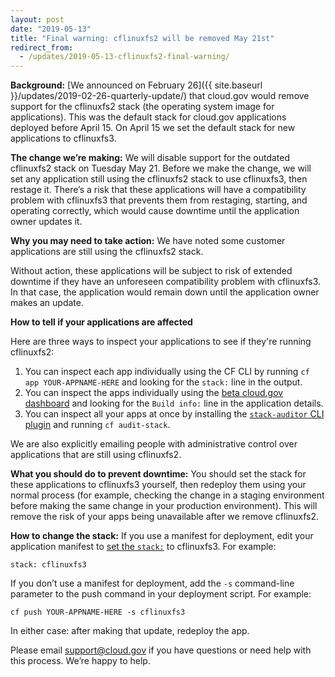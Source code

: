 ```yaml
---
layout: post
date: "2019-05-13"
title: "Final warning: cflinuxfs2 will be removed May 21st" 
redirect_from:
  - /updates/2019-05-13-cflinuxfs2-final-warning/
---
```


**Background:** [We announced on February 26]({{ site.baseurl }}/updates/2019-02-26-quarterly-update/) that cloud.gov would remove support for the cflinuxfs2 stack (the operating system image for applications). This was the default stack for cloud.gov applications deployed before April 15. On April 15 we set the default stack for new applications to cflinuxfs3.

**The change we’re making:** We will disable support for the outdated cflinuxfs2 stack on Tuesday May 21. Before we make the change, we will set any application still using the cflinuxfs2 stack to use cflinuxfs3, then restage it. There’s a risk that these applications will have a compatibility problem with cflinuxfs3 that prevents them from restaging, starting, and operating correctly, which would cause downtime until the application owner updates it.

**Why you may need to take action:**
We have noted some customer applications are still using the cflinuxfs2 stack.

Without action, these applications will be subject to risk of extended downtime if they have an unforeseen compatibility problem with cflinuxfs3. In that case, the application would remain down until the application owner makes an update. 

**How to tell if your applications are affected**

Here are three ways to inspect your applications to see if they're running cflinuxfs2:

1. You can inspect each app individually using the CF CLI by running `cf app YOUR-APPNAME-HERE` and looking for the `stack:` line in the output.
1. You can inspect the apps individually using the [beta cloud.gov dashboard](https://dashboard-beta.fr.cloud.gov/applications) and looking for the `Build info:` line in the application details.
1. You can inspect all your apps at once by installing the [`stack-auditor` CLI plugin](https://github.com/cloudfoundry/stack-auditor) and running `cf audit-stack`.

We are also explicitly emailing people with administrative control over applications that are still using cflinuxfs2.

**What you should do to prevent downtime:** You should set the stack for these applications to cflinuxfs3 yourself, then redeploy them using your normal process (for example, checking the change in a staging environment before making the same change in your production environment). This will remove the risk of your apps being unavailable after we remove cflinuxfs2.

**How to change the stack:**
If you use a manifest for deployment, edit your application manifest to [set the `stack:`](https://docs.cloudfoundry.org/devguide/deploy-apps/manifest-attributes.html#stack) to cflinuxfs3. For example:
```
stack: cflinuxfs3
```
If you don’t use a manifest for deployment, add the `-s` command-line parameter to the push command in your deployment script. For example:
```
cf push YOUR-APPNAME-HERE -s cflinuxfs3
```
In either case: after making that update, redeploy the app.

Please email [support@cloud.gov](mailto:support@cloud.gov) if you have questions or need help with this process. We’re happy to help.
